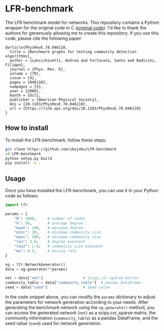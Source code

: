 # LFR-benchmark

The LFR benchmark model for networks. This repository contains a Python wrapper for the original code in C ([original code](https://sites.google.com/site/andrealancichinetti/)). I'd like to thank the authors for generously allowing me to create this repository. If you use this code, please cite the following paper:

```
@article{PhysRevE.78.046110,
  title = {Benchmark graphs for testing community detection algorithms},
  author = {Lancichinetti, Andrea and Fortunato, Santo and Radicchi, Filippo},
  journal = {Phys. Rev. E},
  volume = {78},
  issue = {4},
  pages = {046110},
  numpages = {5},
  year = {2008},
  month = {Oct},
  publisher = {American Physical Society},
  doi = {10.1103/PhysRevE.78.046110},
  url = {https://link.aps.org/doi/10.1103/PhysRevE.78.046110}
}
```

## How to install

To install the LFR-benchmark, follow these steps:

```bash
git clone https://github.com/skojaku/LFR-benchmark
cd LFR-benchmark
python setup.py build
pip install -e .
```

## Usage

Once you have installed the LFR-benchmark, you can use it in your Python code as follows:

```python
import lfr

params = {
    "N": 1000,     # number of nodes
    "k": 50,       # average degree
    "maxk": 100,   # maximum degree
    "minc": 20,    # minimum community size
    "maxc": 100,   # maximum community size
    "tau": 3.0,    # degree exponent
    "tau2": 2.0,   # community size exponent
    "mu": 0.5,     # mixing rate
}

ng = lfr.NetworkGenerator()
data = ng.generate(**params)

net = data["net"]                  # scipy.csr_sparse matrix
community_table = data["community_table"]  # pandas DataFrame
seed = data["seed"]                # Seed value
```

In the code snippet above, you can modify the `params` dictionary to adjust the parameters for network generation according to your needs. After generating the benchmark network using the `ng.generate()` method, you can access the generated network (`net`) as a scipy.csr_sparse matrix, the community information (`community_table`) as a pandas DataFrame, and the seed value (`seed`) used for network generation.
